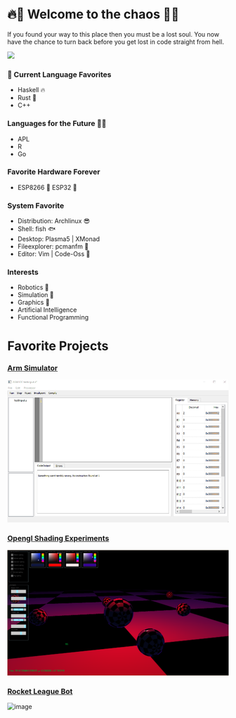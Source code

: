 # :fire:👋 Welcome to the chaos 👋:fire:

If you found your way to this place then you must be a lost soul. You now have the chance to turn back before you get lost in code straight from hell.

<img width=400 src="https://user-images.githubusercontent.com/17803932/172148869-297febd3-10ae-4199-abcb-9f95af7289f8.gif">

### 🌹 Current Language Favorites
- Haskell 🔥
- Rust 🌝
- C++

### Languages for the Future 🧑‍🚀
- APL
- R
- Go

### Favorite Hardware Forever
- ESP8266 🥳 ESP32 🍫

### System Favorite
- Distribution: Archlinux 😎
- Shell: fish 🐟
- Desktop: Plasma5 | XMonad
- Fileexplorer: pcmanfm 📂
- Editor: Vim | Code-Oss 💙

### Interests
- Robotics 🤖
- Simulation 🧮
- Graphics 🔺
- Artificial Intelligence
- Functional Programming

# Favorite Projects
### [Arm Simulator](https://github.com/MrDiver/ArmSimulator)
![Sim](https://github.com/MrDiver/ArmSimulator/blob/master/Resources/gui/testprog.gif)

### [Opengl Shading Experiments](https://github.com/MrDiver/ShadingExperiments-Raylib)
![Checker](https://github.com/MrDiver/ShadingExperiments-Raylib/blob/main/example_images/checker.png)

### [Rocket League Bot](https://github.com/MrDiver/DarkBunny/tree/master/src/main/java/DarkBunny)
![image](https://user-images.githubusercontent.com/17803932/148728824-f4e2996c-31a8-41e2-b575-815af2433816.png)
<!--
**MrDiver/MrDiver** is a ✨ _special_ ✨ repository because its `README.md` (this file) appears on your GitHub profile.

Here are some ideas to get you started:

- 🔭 I’m currently working on ...
- 🌱 I’m currently learning ...
- 👯 I’m looking to collaborate on ...
- 🤔 I’m looking for help with ...
- 💬 Ask me about ...
- 📫 How to reach me: ...
- 😄 Pronouns: ...
- ⚡ Fun fact: ...
-->
